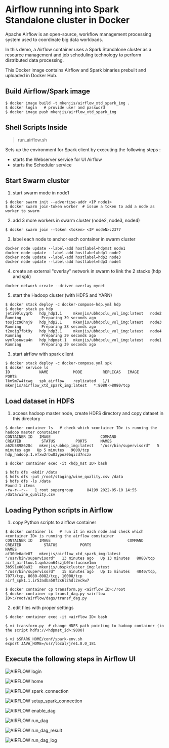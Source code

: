 # Airflow running into Spark Standalone cluster in Docker

Apache Airflow is an open-source, workflow management processing system used to coordinate big data workloads.

In this demo, a Airflow container uses a Spark Standalone cluster as a resource management and job scheduling technology to perform distributed data processing.

This Docker image contains Airflow and Spark binaries prebuilt and uploaded in Docker Hub.

## Build Airflow/Spark image
```shell
$ docker image build -t mkenjis/airflow_xtd_spark_img .
$ docker login   # provide user and password
$ docker image push mkenjis/airflow_xtd_spark_img
```

## Shell Scripts Inside 

> run_airflow.sh

Sets up the environment for Spark client by executing the following steps :
- starts the Webserver service for UI Airflow 
- starts the Scheduler service


## Start Swarm cluster

1. start swarm mode in node1
```shell
$ docker swarm init --advertise-addr <IP node1>
$ docker swarm join-token worker  # issue a token to add a node as worker to swarm
```

2. add 3 more workers in swarm cluster (node2, node3, node4)
```shell
$ docker swarm join --token <token> <IP nodeN>:2377
```

3. label each node to anchor each container in swarm cluster
```shell
docker node update --label-add hostlabel=hdpmst node1
docker node update --label-add hostlabel=hdp1 node2
docker node update --label-add hostlabel=hdp2 node3
docker node update --label-add hostlabel=hdp3 node4
```

4. create an external "overlay" network in swarm to link the 2 stacks (hdp and spk)
```shell
docker network create --driver overlay mynet
```

5. start the Hadoop cluster (with HDFS and YARN)
```shell
$ docker stack deploy -c docker-compose-hdp.yml hdp
$ docker stack ps hdp
jeti90luyqrb   hdp_hdp1.1     mkenjis/ubhdpclu_vol_img:latest   node2     Running         Preparing 39 seconds ago             
tosjcz96hnj9   hdp_hdp2.1     mkenjis/ubhdpclu_vol_img:latest   node3     Running         Preparing 38 seconds ago             
t2ooig7fbt9y   hdp_hdp3.1     mkenjis/ubhdpclu_vol_img:latest   node4     Running         Preparing 39 seconds ago             
wym7psnwca4n   hdp_hdpmst.1   mkenjis/ubhdpclu_vol_img:latest   node1     Running         Preparing 39 seconds ago
```

3. start airflow with spark client
```shell
$ docker stack deploy -c docker-compose.yml spk
$ docker service ls
ID             NAME           MODE         REPLICAS   IMAGE                                  PORTS
lkm9m7w4tcwg   spk_airflow    replicated   1/1        mkenjis/airflow_xtd_spark_img:latest   *:8080->8080/tcp
```

## Load dataset in HDFS

1. access hadoop master node, create HDFS directory and copy dataset in this directory
```shell
$ docker container ls   # check which <container ID> is running the hadoop master constainer
CONTAINER ID   IMAGE                      COMMAND                  CREATED         STATUS         PORTS      NAMES
a62b5898628c   mkenjis/ubhdp_img:latest   "/usr/bin/supervisord"   5 minutes ago   Up 5 minutes   9000/tcp   hdp_hadoop.1.efxw2rbw83ypoz0bqizd7nczx

$ docker container exec -it <hdp_mst ID> bash

$ hdfs dfs -mkdir /data 
$ hdfs dfs -put /root/staging/wine_quality.csv /data
$ hdfs dfs -ls /data
Found 1 items
-rw-r--r--   1 root supergroup      84199 2022-05-10 14:55 /data/wine_quality.csv
```

## Loading Python scripts in Airflow

1. copy Python scripts to airflow container
```shell
$ docker container ls   # run it in each node and check which <container ID> is running the airflow constainer
CONTAINER ID   IMAGE                                  COMMAND                  CREATED          STATUS          PORTS                                          NAMES
af30de6ade07   mkenjis/airflow_xtd_spark_img:latest   "/usr/bin/supervisord"   13 minutes ago   Up 13 minutes   8080/tcp                                       airf_airflow.1.qmhzon64szjb0fnrlucnxe1mn
3b591e008a92   mkenjis/ubspkcluster_img:latest        "/usr/bin/supervisord"   15 minutes ago   Up 15 minutes   4040/tcp, 7077/tcp, 8080-8082/tcp, 10000/tcp   airf_spk1.1.ir53adba58f2x6l2hdl2eckw7

$ docker container cp transform.py <airflow ID>:/root
$ docker container cp transf_dag.py <airflow ID>:/root/airflow/dags/transf_dag.py
```

2. edit files with proper settings 
```shell
$ docker container exec -it <airflow ID> bash

$ vi transform.py  # change HDFS path pointing to hadoop container (in the script hdfs://<hdpmst_id>:9000)

$ vi $SPARK_HOME/conf/spark-env.sh
export JAVA_HOME=/usr/local/jre1.8.0_181
```

## Execute the following steps in Airflow UI

![AIRFLOW login](docs/airflow_login.png)

![AIRFLOW home](docs/airflow_home.png)

![AIRFLOW spark_connection](docs/airflow_spark_connection.png)

![AIRFLOW setup_spark_connection](docs/airflow_setup_spark_connection.png)

![AIRFLOW enable_dag](docs/airflow_enable_dag.png)

![AIRFLOW run_dag](docs/airflow_run_dag.png)

![AIRFLOW run_dag_result](docs/airflow_run_dag_result.png)

![AIRFLOW run_dag_log](docs/airflow_run_dag_log.png)
